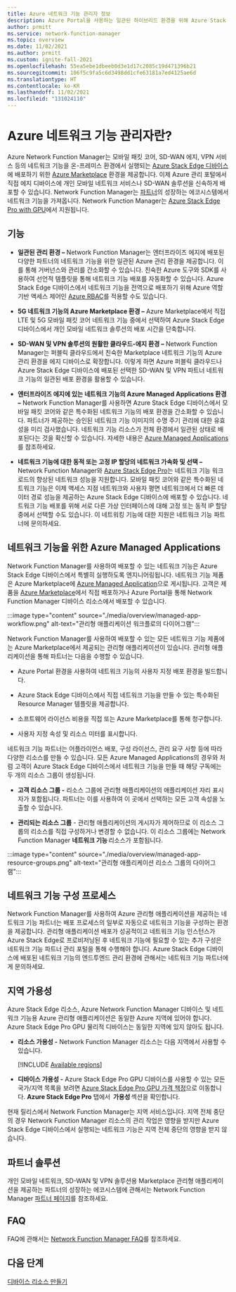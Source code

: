 ```yaml
---
title: Azure 네트워크 기능 관리자 정보
description: Azure Portal을 사용하는 일관된 하이브리드 환경을 위해 Azure Stack Edge Pro with GPU에서 네트워크 함수를 배포하고 프로비저닝할 수 있는 완전 관리형 클라우드 네이티브 오케스트레이션 서비스인 Azure Network Function Manager에 관해 알아봅니다.
author: prmitt
ms.service: network-function-manager
ms.topic: overview
ms.date: 11/02/2021
ms.author: prmitt
ms.custom: ignite-fall-2021
ms.openlocfilehash: 55ea5ebe1dbeeb0d3e1d17c2085c19d471396b21
ms.sourcegitcommit: 106f5c9fa5c6d3498dd1cfe63181a7ed4125ae6d
ms.translationtype: HT
ms.contentlocale: ko-KR
ms.lasthandoff: 11/02/2021
ms.locfileid: "131024110"
---
```

# <a name="what-is-azure-network-function-manager"></a>Azure 네트워크 기능 관리자란?

Azure Network Function Manager는 모바일 패킷 코어, SD-WAN 에지, VPN 서비스 등의 네트워크 기능을 온-프레미스 환경에서 실행되는 [Azure Stack Edge 디바이스](https://azure.microsoft.com/products/azure-stack/edge/)에 배포하기 위한 [Azure Marketplace](https://azure.microsoft.com/marketplace/) 환경을 제공합니다. 이제 Azure 관리 포털에서 직접 에지 디바이스에 개인 모바일 네트워크 서비스나 SD-WAN 솔루션을 신속하게 배포할 수 있습니다. Network Function Manager는 [파트너](#partners)의 성장하는 에코시스템에서 네트워크 기능을 가져옵니다. Network Function Manager는 [Azure Stack Edge Pro with GPU](../databox-online/azure-stack-edge-gpu-overview.md)에서 지원됩니다.

## <a name="features"></a><a name="features"></a> 기능

* **일관된 관리 환경 –** Network Function Manager는 엔터프라이즈 에지에 배포된 다양한 파트너의 네트워크 기능을 위한 일관된 Azure 관리 환경을 제공합니다. 이를 통해 거버넌스와 관리를 간소화할 수 있습니다. 친숙한 Azure 도구와 SDK를 사용하여 선언적 템플릿을 통해 네트워크 기능 배포를 자동화할 수 있습니다. Azure Stack Edge 디바이스에서 네트워크 기능을 전역으로 배포하기 위해 Azure 역할 기반 액세스 제어인 [Azure RBAC](../role-based-access-control/overview.md)를 적용할 수도 있습니다.

* **5G 네트워크 기능의 Azure Marketplace 환경 –** Azure Marketplace에서 직접 LTE 및 5G 모바일 패킷 코어 네트워크 기능 중에서 선택하여 Azure Stack Edge 디바이스에서 개인 모바일 네트워크 솔루션의 배포 시간을 단축합니다.

* **SD-WAN 및 VPN 솔루션의 원활한 클라우드-에지 환경 –** Network Function Manager는 퍼블릭 클라우드에서 친숙한 Marketplace 네트워크 기능의 Azure 관리 환경을 에지 디바이스로 확장합니다. 이렇게 하면 Azure 퍼블릭 클라우드나 Azure Stack Edge 디바이스에 배포된 선택한 SD-WAN 및 VPN 파트너 네트워크 기능의 일관된 배포 환경을 활용할 수 있습니다.

* **엔터프라이즈 에지에 있는 네트워크 기능의 Azure Managed Applications 환경 –** Network Function Manager를 사용하면 Azure Stack Edge 디바이스에서 모바일 패킷 코어와 같은 특수화된 네트워크 기능의 배포 환경을 간소화할 수 있습니다. 파트너가 제공하는 승인된 네트워크 기능 이미지의 수명 주기 관리에 대한 유효성을 미리 검사했습니다. 네트워크 기능 리소스가 전체 환경에서 일관된 상태로 배포된다는 것을 확신할 수 있습니다. 자세한 내용은 [Azure Managed Applications](../azure-resource-manager/managed-applications/overview.md)를 참조하세요.

* **네트워크 기능에 대한 동적 또는 고정 IP 할당의 네트워크 가속화 및 선택 –** Network Function Manager와 [Azure Stack Edge Pro](../databox-online/azure-stack-edge-gpu-overview.md)는 네트워크 기능 워크로드의 향상된 네트워크 성능을 지원합니다. 모바일 패킷 코어와 같은 특수화된 네트워크 기능은 이제 액세스 지점 네트워크와 사용자 평면 네트워크에서 더 빠른 데이터 경로 성능을 제공하는 Azure Stack Edge 디바이스에 배포할 수 있습니다. 네트워크 기능 배포를 위해 서로 다른 가상 인터페이스에 대해 고정 또는 동적 IP 할당 중에서 선택할 수도 있습니다. 이 네트워킹 기능에 대한 지원은 네트워크 기능 파트너에 문의하세요.  

## <a name="azure-managed-applications-for-network-functions"></a><a name="managed"></a>네트워크 기능을 위한 Azure Managed Applications

Network Function Manager를 사용하여 배포할 수 있는 네트워크 기능은 Azure Stack Edge 디바이스에서 특별히 실행하도록 엔지니어링됩니다. 네트워크 기능 제품은 Azure Marketplace에 [Azure Managed Application](../azure-resource-manager/managed-applications/overview.md)으로 게시됩니다. 고객은 제품을 [Azure Marketplace](https://azuremarketplace.microsoft.com/marketplace/)에서 직접 배포하거나 Azure Portal을 통해 Network Function Manager 디바이스 리소스에서 배포할 수 있습니다. 

:::image type="content" source="./media/overview/managed-app-workflow.png" alt-text="관리형 애플리케이션 워크플로의 다이어그램":::

Network Function Manager를 사용하여 배포할 수 있는 모든 네트워크 기능 제품에는 Azure Marketplace에서 제공되는 관리형 애플리케이션이 있습니다. 관리형 애플리케이션을 통해 파트너는 다음을 수행할 수 있습니다.

* Azure Portal 환경을 사용하여 네트워크 기능의 사용자 지정 배포 환경을 빌드합니다. 

* Azure Stack Edge 디바이스에서 직접 네트워크 기능을 만들 수 있는 특수화된 Resource Manager 템플릿을 제공합니다.

* 소프트웨어 라이선스 비용을 직접 또는 Azure Marketplace를 통해 청구합니다. 

* 사용자 지정 속성 및 리소스 미터를 표시합니다.

네트워크 기능 파트너는 어플라이언스 배포, 구성 라이선스, 관리 요구 사항 등에 따라 다양한 리소스를 만들 수 있습니다. 모든 Azure Managed Applications의 경우와 처럼 고객이 Azure Stack Edge 디바이스에서 네트워크 기능을 만들 때 해당 구독에는 두 개의 리소스 그룹이 생성됩니다.

* **고객 리소스 그룹 -** 리소스 그룹에 관리형 애플리케이션의 애플리케이션 자리 표시자가 포함됩니다. 파트너는 이를 사용하여 이 곳에서 선택하는 모든 고객 속성을 노출할 수 있습니다. 

* **관리되는 리소스 그룹** - 관리형 애플리케이션의 게시자가 제어하므로 이 리소스 그룹의 리소스를 직접 구성하거나 변경할 수 없습니다. 이 리소스 그룹에는 Network Function Manager **네트워크 기능** 리소스가 포함됩니다.

:::image type="content" source="./media/overview/managed-app-resource-groups.png" alt-text="관리형 애플리케이션 리소스 그룹의 다이어그램":::

## <a name="network-function-configuration-process"></a><a name="configuration"></a>네트워크 기능 구성 프로세스 

Network Function Manager를 사용하여 Azure 관리형 애플리케이션을 제공하는 네트워크 기능 파트너는 배포 프로세스의 일부로 자동으로 네트워크 기능을 구성하는 환경을 제공합니다. 관리형 애플리케이션 배포가 성공적이고 네트워크 기능 인스턴스가 Azure Stack Edge로 프로비저닝된 후 네트워크 기능에 필요할 수 있는 추가 구성은 네트워크 기능 파트너 관리 포털을 통해 수행해야 합니다. Azure Stack Edge 디바이스에 배포된 네트워크 기능의 엔드투엔드 관리 환경에 관해서는 네트워크 기능 파트너에게 문의하세요.

## <a name="region-availability"></a><a name="regions"></a>지역 가용성

Azure Stack Edge 리소스, Azure Network Function Manager 디바이스 및 네트워크 기능용 Azure 관리형 애플리케이션은 동일한 Azure 지역에 있어야 합니다. Azure Stack Edge Pro GPU 물리적 디바이스는 동일한 지역에 있지 않아도 됩니다.

* **리소스 가용성 -** Network Function Manager 리소스는 다음 지역에서 사용할 수 있습니다.

   [!INCLUDE [Available regions](../../includes/network-function-manager-regions-include.md)]

* **디바이스 가용성 -** Azure Stack Edge Pro GPU 디바이스를 사용할 수 있는 모든 국가/지역 목록을 보려면 [Azure Stack Edge Pro GPU 가격 책정](https://azure.microsoft.com/pricing/details/azure-stack/edge/#azureStackEdgePro)으로 이동합니다. **Azure Stack Edge Pro** 탭에서  **가용성** 섹션을 확인합니다.

현재 릴리스에서 Network Function Manager는 지역 서비스입니다. 지역 전체 중단의 경우 Network Function Manager 리소스의 관리 작업은 영향을 받지만 Azure Stack Edge 디바이스에서 실행되는 네트워크 기능은 지역 전체 중단의 영향을 받지 않습니다.

## <a name="partner-solutions"></a><a name="partners"></a>파트너 솔루션

개인 모바일 네트워크, SD-WAN 및 VPN 솔루션용 Marketplace 관리형 애플리케이션을 제공하는 파트너의 성장하는 에코시스템에 관해서는 Network Function Manager [파트너 페이지](partners.md)를 참조하세요.

## <a name="faq"></a><a name="faq"></a>FAQ

FAQ에 관해서는 [Network Function Manager FAQ](faq.md)를 참조하세요.

## <a name="next-steps"></a>다음 단계

[디바이스 리소스 만들기](create-device.md)
